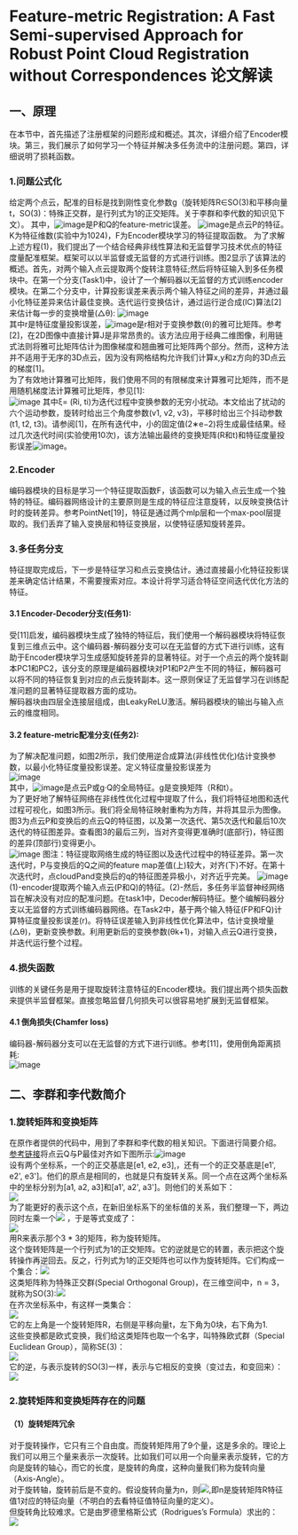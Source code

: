 # Feature-metric Registration: A Fast Semi-supervised Approach for Robust Point Cloud Registration without Correspondences 论文解读  

## 一、原理  
在本节中，首先描述了注册框架的问题形成和概述。其次，详细介绍了Encoder模块。第三，我们展示了如何学习一个特征并解决多任务流中的注册问题。第四，详细说明了损耗函数。  
### 1.问题公式化  
给定两个点云，配准的目标是找到刚性变化参数g（旋转矩阵R∈SO(3)和平移向量t，SO(3)：特殊正交群，是行列式为1的正交矩阵。关于李群和李代数的知识见下文）。
其中，![image](https://user-images.githubusercontent.com/74122331/138547372-fba3e0aa-1226-4309-a3c3-826354e1d24f.png)是P和Q的feature-metric误差。
![image](https://user-images.githubusercontent.com/74122331/138547398-da3233db-587f-45ef-84b7-58a8914f16f7.png)是点云P的特征。K为特征维数(实验中为1024)，F为Encoder模块学习的特征提取函数。
为了求解上述方程(1)，我们提出了一个结合经典非线性算法和无监督学习技术优点的特征度量配准框架。框架可以以半监督或无监督的方式进行训练。图2显示了该算法的概述。首先，对两个输入点云提取两个旋转注意特征;然后将特征输入到多任务模块中。在第一个分支(Task1)中，设计了一个解码器以无监督的方式训练encoder模块。在第二个分支中，计算投影误差来表示两个输入特征之间的差异，并通过最小化特征差异来估计最佳变换。迭代运行变换估计，通过运行逆合成(IC)算法[2]来估计每一步的变换增量(△θ):
![image](https://user-images.githubusercontent.com/74122331/138547440-0fd4bd99-9b57-4f49-ac59-375c57fdbe21.png)  
其中r是特征度量投影误差，![image](https://user-images.githubusercontent.com/74122331/138547456-88a92a7d-b4ad-4f28-9c6d-bbcf30b69c01.png)是r相对于变换参数(θ)的雅可比矩阵。参考[2]，在2D图像中直接计算J是非常昂贵的。该方法应用于经典二维图像，利用链式法则将雅可比矩阵估计为图像梯度和翘曲雅可比矩阵两个部分。然而，这种方法并不适用于无序的3D点云，因为没有网格结构允许我们计算x,y和z方向的3D点云的梯度[1]。  
为了有效地计算雅可比矩阵，我们使用不同的有限梯度来计算雅可比矩阵，而不是用随机梯度法计算雅可比矩阵，参见[1]:  
![image](https://user-images.githubusercontent.com/74122331/138547465-1c16bd42-332a-4d20-927c-356f8b6ea445.png)
其中ξ= (Ri, ti)为迭代过程中变换参数的无穷小扰动。本文给出了扰动的六个运动参数，旋转时给出三个角度参数(v1, v2, v3)，平移时给出三个抖动参数(t1, t2, t3)。请参阅[1]，在所有迭代中，小的固定值(2∗e−2)将生成最佳结果。经过几次迭代时间(实验使用10次)，该方法输出最终的变换矩阵(R和t)和特征度量投影误差![image](https://user-images.githubusercontent.com/74122331/138547488-8f56b885-93c3-4da4-9464-2c688a8dab92.png)。  
### 2.Encoder  
编码器模块的目标是学习一个特征提取函数F，该函数可以为输入点云生成一个独特的特征。编码器网络设计的主要原则是生成的特征应注意旋转，以反映变换估计时的旋转差异。参考PointNet[19]，特征是通过两个mlp层和一个max-pool层提取的。我们丢弃了输入变换层和特征变换层，以使特征感知旋转差异。  
### 3.多任务分支  
特征提取完成后，下一步是特征学习和点云变换估计。通过直接最小化特征投影误差来确定估计结果，不需要搜索对应。本设计将学习适合特征空间迭代优化方法的特征。  
#### 3.1 Encoder-Decoder分支(任务1):    
受[11]启发，编码器模块生成了独特的特征后，我们使用一个解码器模块将特征恢复到三维点云中。这个编码器-解码器分支可以在无监督的方式下进行训练，这有助于Encoder模块学习生成感知旋转差异的显著特征。对于一个点云的两个旋转副本PC1和PC2，该分支的原理是编码器模块对P1和P2产生不同的特征，解码器可以将不同的特征恢复到对应的点云旋转副本。这一原则保证了无监督学习在训练配准问题的显著特征提取器方面的成功。  
解码器块由四层全连接层组成，由LeakyReLU激活。解码器模块的输出与输入点云的维度相同。  
#### 3.2 feature-metric配准分支(任务2):  
为了解决配准问题，如图2所示，我们使用逆合成算法(非线性优化)估计变换参数，以最小化特征度量投影误差。定义特征度量投影误差为  
![image](https://user-images.githubusercontent.com/74122331/138547726-1df555e0-505c-43e2-92a0-c07e761ad008.png)  
其中，![image](https://user-images.githubusercontent.com/74122331/138547730-dd7b8cfb-1063-45a3-b169-da32244c8c02.png)是点云P或g·Q的全局特征。g是变换矩阵（R和t）。  
为了更好地了解特征网络在非线性优化过程中提取了什么，我们将特征地图和迭代过程可视化，如图3所示。我们将全局特征映射重构为方阵，并将其显示为图像。图3为点云P和变换后的点云Q的特征图，以及第一次迭代、第5次迭代和最后10次迭代的特征图差异。查看图3的最后三列，当对齐变得更准确时(底部行)，特征图的差异(顶部行)变得更小。  
 ![image](https://user-images.githubusercontent.com/74122331/138547922-dcafba19-b744-4aed-b2ce-2c63eb850806.png)
图注：特征提取网络生成的特征图以及迭代过程中的特征差异。第一次迭代时，P与变换后的Q之间的feature map差值(上)较大，对齐(下)不好。在第十次迭代时，点cloudPand变换后的q的特征图差异极小，对齐近乎完美。 
![image](https://user-images.githubusercontent.com/74122331/138551272-7a23fb0e-107d-4a82-9315-8a3530f5ac1d.png)  
(1)-encoder提取两个输入点云(P和Q)的特征。(2)-然后，多任务半监督神经网络旨在解决没有对应的配准问题。在task1中，Decoder解码特征。整个编解码器分支以无监督的方式训练编码器网络。在Task2中，基于两个输入特征(FP和FQ)计算特征度量投影误差(r)。将特征误差输入到非线性优化算法中，估计变换增量(△θ)，更新变换参数。利用更新后的变换参数(θk+1)，对输入点云Q进行变换，并迭代运行整个过程。  
### 4.损失函数  
训练的关键任务是用于提取旋转注意特征的Encoder模块。我们提出两个损失函数来提供半监督框架。直接忽略监督几何损失可以很容易地扩展到无监督框架。  
#### 4.1 倒角损失(Chamfer loss)  
编码器-解码器分支可以在无监督的方式下进行训练。参考[11]，使用倒角距离损耗:  
![image](https://user-images.githubusercontent.com/74122331/138548048-0ef87b90-83fb-4f79-ab3a-cb08cc6092ae.png)  


## 二、李群和李代数简介  
### 1.旋转矩阵和变换矩阵  
在原作者提供的代码中，用到了李群和李代数的相关知识。下面进行简要介绍。  
[参考链接](https://zhuanlan.zhihu.com/p/358455662)将点云Q与P最佳对齐如下图所示:![image](https://user-images.githubusercontent.com/74122331/138546569-89b72dfd-57b8-4bff-82d8-cd353db6a425.png)  
设有两个坐标系，一个的正交基底是[e1, e2, e3],，还有一个的正交基底是[e1', e2', e3']。他们的原点是相同的，也就是只有旋转关系。同一个点在这两个坐标系中的坐标分别为[a1, a2, a3]和[a1', a2', a3']。则他们的关系如下：  
![](https://www.zhihu.com/equation?tex=+%5Be_1%2Ce_2%2Ce_3%5D+%5Cleft+%5B+%5Cbegin%7Bmatrix%7D+a_1%5C%5C+a_2%5C%5C+a_3+%5Cend%7Bmatrix%7D+%5Cright+%5D+%3D+%5Be_1%5E%7B%27%7D%2Ce_2%5E%7B%27%7D%2Ce_3%5E%7B%27%7D%5D+%5Cleft+%5B+%5Cbegin%7Bmatrix%7D+a_1%5E%7B%27%7D%5C%5C+a_2%5E%7B%27%7D%5C%5C+a_3%5E%7B%27%7D+%5Cend%7Bmatrix%7D+%5Cright+%5D+)  
为了能更好的表示这个点，在新旧坐标系下的坐标值的关系，我们整理一下，两边同时左乘一个![](https://www.zhihu.com/equation?tex=%5Be_1%5ET%2Ce_2%5ET%2Ce_3%5ET%5D%5ET) ，于是等式变成了：  
![](https://www.zhihu.com/equation?tex=+%5Cleft+%5B+%5Cbegin%7Bmatrix%7D+a_1%5C%5C+a_2%5C%5C+a_3+%5Cend%7Bmatrix%7D+%5Cright+%5D+%3D%5Cbegin%7Bbmatrix%7D+e_1%5ETe_1%5E%7B%27%7D+%26+e_1%5ETe_2%5E%7B%27%7D++%26+e_1%5ETe_3%5E%7B%27%7D+%5C%5C++e_2%5ETe_1%5E%7B%27%7D+%26+e_2%5ETe_2%5E%7B%27%7D++%26+e_2%5ETe_3%5E%7B%27%7D+%5C%5C++e_3%5ETe_1%5E%7B%27%7D+%26+e_3%5ETe_2%5E%7B%27%7D++%26+e_3%5ETe_3%5E%7B%27%7D++%5Cend%7Bbmatrix%7D+%5Cleft+%5B+%5Cbegin%7Bmatrix%7D+a_1%5E%7B%27%7D%5C%5C+a_2%5E%7B%27%7D%5C%5C+a_3%5E%7B%27%7D+%5Cend%7Bmatrix%7D+%5Cright+%5D+)    
用R来表示那个3 * 3的矩阵，称为旋转矩阵。  
这个旋转矩阵是一个行列式为1的正交矩阵。它的逆就是它的转置，表示把这个旋转操作再逆回去。反之，行列式为1的正交矩阵也可以作为旋转矩阵。它们构成一个集合：![](https://www.zhihu.com/equation?tex=+%5Cbegin%7BBmatrix%7D+R+%5Cin+%5Cmathbb%7BR%7D%5E%7Bn%5Ctimes+n%7D+%7C+R+%5Ctimes+R%5ET+%3D+I+%7C+det%28R%29+%3D+1+%5Cend%7BBmatrix%7D+)  
这类矩阵称为特殊正交群(Special Orthogonal Group)，在三维空间中，n = 3，就称为SO(3):![](https://www.zhihu.com/equation?tex=+SO%283%29+%3D+%5Cbegin%7BBmatrix%7D+R+%5Cin+%5Cmathbb%7BR%7D%5E%7B3%5Ctimes+3%7D+%7C+R+%5Ctimes+R%5ET+%3D+I+%7C+det%28R%29+%3D+1+%5Cend%7BBmatrix%7D+)  
在齐次坐标系中，有这样一类集合：  
![](https://www.zhihu.com/equation?tex=+SE%283%29+%3D+%5Cleft+%5C%7B+T+%3D+%5Cbegin%7Bbmatrix%7D+R+%26+t%5C%5C++0%5ET+%26+1++%5Cend%7Bbmatrix%7D+%5Cin+%5Cmathbb%7BR%7D%5E%7B4%5Ctimes+4%7D+%7C+R+%5Cin+SO%283%29%2C+t+%5Cin+%5Cmathbb%7BR%7D%5E%7B3%7D%5Cright+%5C%7D+)  
它的左上角是一个旋转矩阵R，右侧是平移向量t，左下角为0块，右下角为1.  
这些变换都是欧式变换，我们给这类矩阵也取一个名字，叫特殊欧式群（Special Euclidean Group），简称SE(3)：  
![](https://www.zhihu.com/equation?tex=+SE%283%29+%3D+%5Cleft+%5C%7B+T+%3D+%5Cbegin%7Bbmatrix%7D+R+%26+t%5C%5C++0%5ET+%26+1++%5Cend%7Bbmatrix%7D+%5Cin+%5Cmathbb%7BR%7D%5E%7B4%5Ctimes+4%7D+%7C+R+%5Cin+SO%283%29%2C+t+%5Cin+%5Cmathbb%7BR%7D%5E%7B3%7D%5Cright+%5C%7D+)  
它的逆，与表示旋转的SO(3)一样，表示与它相反的变换（变过去，和变回来）：  
![](https://www.zhihu.com/equation?tex=+T%5E%7B-1%7D+%3D+%5Cbegin%7Bbmatrix%7D+R%5ET+%26+-R%5ETt%5C%5C++0%5ET+%26+1++%5Cend%7Bbmatrix%7D+)  

### 2.旋转矩阵和变换矩阵存在的问题  
#### （1）旋转矩阵冗余
对于旋转操作，它只有三个自由度。而旋转矩阵用了9个量，这是多余的。理论上我们可以用三个量来表示一次旋转。比如我们可以用一个向量来表示旋转，它的方向是旋转的轴心，而它的长度，是旋转的角度，这种向量我们称为旋转向量（Axis-Angle）。  
对于旋转轴，旋转前后是不变的。假设旋转向量为n，则![](https://www.zhihu.com/equation?tex=+Rn+%3D+n+),即n是旋转矩阵R特征值1对应的特征向量（不明白的去看特征值特征向量的定义）。  
但旋转角比较难求。它是由罗德里格斯公式（Rodrigues’s Formula）求出的：  
![](https://www.zhihu.com/equation?tex=+R+%3D+cos%5Ctheta+I+%2B+%281-cos%5Ctheta%29nn%5ET%2Bsin%5Ctheta+n%5E%5Cwedge+%5C%5C+tr%28R%29+%3D+cos%5Ctheta+tr%28I%29+%2B+%281-cos%5Ctheta%29tr%28nn%5ET%29%2Bsin%5Ctheta+tr%28n%5E%5Cwedge%29+%5C%5C+%3D+1%2B2cos%5Ctheta++%5C%5C+%5Ctheta++%3D+arccos%28%5Cfrac%7Btr%28R%29-1%7D%7B2%7D%29+)  
